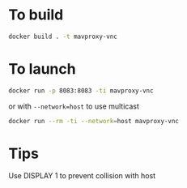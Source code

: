 # To build

```` bash
docker build . -t mavproxy-vnc 
````

# To launch

```` bash
docker run -p 8083:8083 -ti mavproxy-vnc
````

or with `--network=host` to use multicast

```` bash
docker run --rm -ti --network=host mavproxy-vnc
````

# Tips
Use DISPLAY 1 to prevent collision with host
